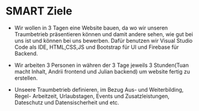 # SMART Ziele

* Wir wollen in 3 Tagen eine Website bauen, da wo wir unseren Traumbetrieb präsentieren können und damit andere sehen, wie gut bei uns ist und können bei uns bewerben. Dafür benutzen wir Visual Studio Code als IDE, HTML,CSS,JS und Bootstrap für UI und Firebase für Backend.

* Wir arbeiten 3 Personen in währen der 3 Tage jeweils 3 Stunden(Tuan macht Inhalt, Andrii frontend und Julian backend) um website fertig zu erstellen.

* Unseere Traumbetrieb definieren, im Bezug Aus- und Weiterbilding, Regel- Arbeitzeit, Urlaubstagen,  Events und Zusatzleistungen, Dateschutz und Datensischerheit und etc.

